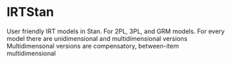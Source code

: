 # IRTStan
User friendly IRT models in Stan.
For 2PL, 3PL, and GRM models. 
For every model there are unidimensional and multidimensional versions
Multidimensonal versions are compensatory, between-item multidimensional
